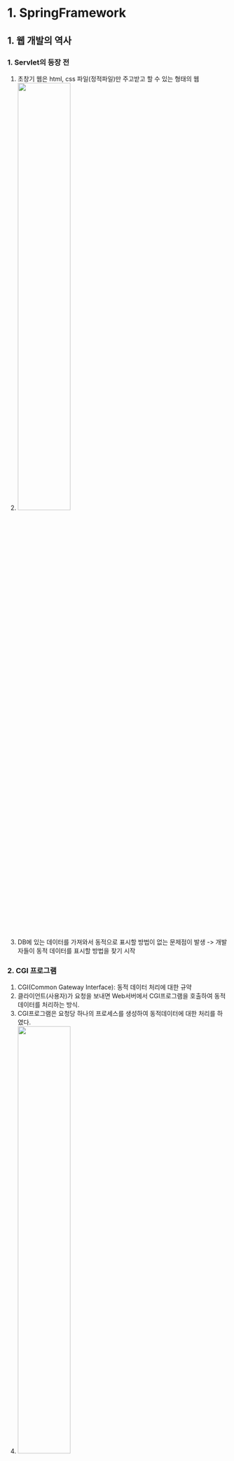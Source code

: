 # 1. SpringFramework
## 1. 웹 개발의 역사
### 1. Servlet의 등장 전
1. 초창기 웹은 html, css 파일(정적파일)만 주고받고 할 수 있는 형태의 웹
2. <img src="images/초창기 웹.jpg" width="50%" height="50%">
3. DB에 있는 데이터를 가져와서 동적으로 표시할 방법이 없는 문제점이 발생 -> 개발자들이 동적 데이터를 표시할 방법을 찾기 시작

### 2. CGI 프로그램
1. CGI(Common Gateway Interface): 동적 데이터 처리에 대한 규약
2. 클라이언트(사용자)가 요청을 보내면 Web서버에서 CGI프로그램을 호출하여 동적 데이터를 처리하는 방식.
3. CGI프로그램은 요청당 하나의 프로세스를 생성하여 동적데이터에 대한 처리를 하였다.
4. <img src="images/CGI프로그램.jpg" width="50%" height="50%">
5. 대형 사이트들이 등장하면서 다수의 사용자에 대한 처리에서 문제가 발생했다.
6. CGI 프로그램이 프로세스 기반이었기 때문에 한 사용자의 요청이 끝나기 전에는 다른 사용자의 요청에 대한 처리를 시작할 수 없었다.
7. <img src="images/CGI프로그램의 문제점.jpg" width="50%" height="50%">
8. 다수의 사용자가 요청을 보냈을 때 마지막에 요청을 보낸 사용자는 앞의 요청들이 모두 끝날때까지 대기해야하는 문제와 요청당 프로세스를 하나씩 생성하면서 메모리부족과 CPU점유율 증가로 인한 서버PC 중단현상이 빈번하게 발생했다.

### 3. Servlet
1. 위 CGI프로그램의 문제점들을 해결하기 위해 고안된 방식. 요청 당 하나의 프로세스를 생성하지 않고 스레드를 생성해서 멀티 스레드 방식의 병렬처리를 통한 다수의 요청을 처리하도록 구현.
2. Servlet은 자바 코드로 html 태그들을 생성할 수 있다.
3. <img src="images/Servlet.jpg" width="50%" height="50%">
4. <img src="images/Servlet의스레드.jpg" width="50%" height="50%">
5. 스레드 기반의 비동기 처리방식이기 때문에 먼저 들어온 요청이 먼저 끝날수도 있고 나중에 들어온 요청이 먼저 끝날 수도 있는 시스템.
6. Servlet의 문제점은 Java코드로 html을 구성하는 게 매우 복잡하고 어려웠다는 점이다.

### 4. JSP(Java Server Page) - Model 1 방식
1. Java 코드로 html을 구성하는 게 비효율적이기 때문에 JSP는 html 웹 문서를 구성하고 그 안에서 Java 코드를 사용할 수 있는 방식.
2. JSP 한 파일에 자바 + Html + Css + JavaScript 소스코드가 모두 존재.
3. JSP는 화면단 소스와 비즈니스 로직(자바에서 처리할 내용)들이 한 파일에 작성되었다.
4. <img src="images/모델1방식.jpg" width="50%" height="50%">
5. 모든 소스코드가 JPS에 몰려있다 보니 소스코드가 어지럽고 더러운 문제가 발생했고 소스코드를 분석하기도 쉽지 않았다.

### 5. Model 2 방식(JSP/Servlet 방식)
1. Model1 방식의 소스코드 분석의 문제가 발생하면서 화면단과 비즈니스 로직을 분리하는 Model2 방식으로 발전이 이뤄졌다.
2. 화면단 소스 코드는 JSP가 비즈니스 로직은 Servlet이 처리하는 형태의 방식
3. 현재 제일 많이 사용되는 MVC(Model View Controller)방식의 시초.
4. <img src="images/모델2방식.jpg" width="50%" height="50%">

### 6. MVC(Model View Controller) 패턴
1. 모델2 방식이 좀 더 구체화 되면서 발전된 형태의 디자인 패턴
2. 모델2 방식에서는 PageController(Servlet)가 하나만 존재하는 형태에서 MVC패턴에서는 기능별 Controller(일반 Servlet이 아닌 Http프로토콜(규약) HttpServlet(Spring에서 제공해주는)을 상속받아서)를 생성
3. Model(DB 접근 객체: DAO, Repository, 비즈니스 로직: Service, Service를 상속받은 ServiceImpl, 테이블 매핑 객체: VO, DTO, Entity), View(JSP, Html, ...), Controller(Controller(Serlvet을 상속받은))
4. <img src="images/MVC패턴.jpg" width="50%" height="50%">

## 2. WEB/WAS
### 1. WEB 서버
1. 클라이언트(사용자)의 요청을 가장 먼저 받아주는 서버
2. 요청을 WEB 서버에서 처리할 것인지 아니면 WAS로 전달할 것인지 판단하여 처리. 사용자 요청이 단순 정적파일 요청이라면 WEB 서버에서 바로 사용자에게 정적파일(Html, Css, jpg, png, js, ...)을 보내준다.
3. 컴파일이나 DB에 데이터를 가져오는 로직등 비즈니스 로직이 필요한 경우 사용자 요청을 WAS로 전달. WAS에서 처리된 결과가 WEB 서버로 오고 WEB 서버는 사용자에게 그 결과를 전달해주는 형태.
4. WEB 서버는 기본적으로 80포트를 사용하게 되어있는 데 설정파일에서 변경가능.
5. 많이 사용되는 WEB의 종류는 Apache, IIS, nginx, WebtoB, ... 등이 있다.
### 2. WAS(Web Application Server)
1. 실제로 웹 어플리케이션을 실행하는 서버.
2. 템플릿엔진(JSTL, Thyleaf, ...)이 필요한 경우나 비즈니스 로직인 Java 클래스의 메소드, SQL 쿼리 실행까지 모두 WAS가 담당
3. 사용자 요청이 WAS로 전달되면 Servlet 컨테이너에서 Servlet을 생성해서 요청을 처리.
4. WAS는 기본적으로 8080포트로 동작하며 설정파일에서 변경가능하다.
5. 많이 사용되는 WAS는 tomcat, Web Logic, Jetty, Jeus, ... 등이 있다.
6. <img src="images/WEB_WAS.jpg" width="50%" height="50%">

## 3. SpringFramework
### 1. SpringFramework란
1. Framework는 뼈대, 골결이라는 뜻을 가지고 있다.
2. SpringFramework는 웹 개발의 뼈대나 골격을 제공하는 역할
3. SpringFramework 등장 전에는 여러명 개발자들이 각자의 스타일대로 개발 진행 -> 특정 한 명의 개발자가 빠지게 됐을 때 유지보수하거나 소스코드의 수정에서 매우 어려움을 겪었다.
4. 각자 스타일대로 개발을 진행하다 보니까 소스코드 통합하는 부분에서도 시간이 많이 소요됐다.
5. <img src="images/Spring등장전.jpg" width="50%" height="50%">
6. SpringFramework은 이러한 문제점을 해결하기 위해서 획일화된 웹 개발 뼈대를 제공하는 역할
7. <img src="images/Spring장점.jpg" width="50%" height="50%">
### 2. SpringFramework의 장점
1. 빠른 구현 시간: 제공되는 같은 모양의 틀로 소스코드를 찍어낼 수 있기 때문에 구현시간이 매우 빠르다.
2. 유지보수의 용이성: 다른 파트를 개발한 개발자와 동일한 틀을 사용했기 때문에 개발 참여한 개발자는 누구든지 다른 개발자들의 소스코드를 쉽게 수정할 수 있다.
3. 개발자 능력의 획일화와 인건비 감소: 같은 틀로 개발하기 때문에 개발자들의 능력의 편차를 줄일 수 있고 신입개발자라도 개발에 참여하여 소스코드를 구현할 수 있다.
4. 라이브러리 관리: pom.xml을 통한 라이브러리 관리가 이뤄지기 때문에 라이브러리를 직접 다운받아 참조시킬 일이 없어지고 관리하기도 훨씬 수월하다.
### 3. SpringFramework의 특징
1. 의존성 관리
    - 의존성 주입(DI: Dependency Injection): 객체타입의 변수에 의존성 검색(DL)을 통해 찾은 객체를 넣어주는 작업. 
    - 의존성 검색(DL: Dependency Lookup): 자동으로 객체를 찾아주는 기능. 클래스들간의 의존성이 존재할 때 의존성에 알맞는 객체를 찾아주는 작업.
2. IOC 또는 IOC컨테이너(Inverse Of Controll: 제어의 역전): 기존 개발자들이 해오던 작업들을 SpringFramework에서 대신 해주는 것. 설정파일이나 어노테이션으로 지정된 클래스의 객체를 Spring에서 자동생성.
3. AOP(Aspect Oriented Programming: 관점 지향 프로그래밍): 로그찍기 같은 공통기능들은 설정파일로 처리. 로그찍기, 예외처리, 트랜잭션과 같은 모든 메소드에서 공통으로 실행되는 기능들은 공통(횡단)관심으로 묶어서 처리. 개발자들은 실제 비즈니스로직만 집중.
### 4. 의존성, 결합도, 응집도
1. 의존성(Dependency): 한 모듈이 다른 모듈의 결과에 영향을 줄 수 있는 관계. A클래스에 멤버변수로 B클래스를 만들어서 사용하면 B의 내용이 수정되면 A도 영향을 받기 때문에 A가 B에 의존되어 있다라고 한다. 의존관계의 객체를 변수에 할당받는 것을 의존성 주입이라고 한다.
2. 모듈(객체, 라이브러리)의 독립성을 측정할 때 사용하는 내용이 결합도, 응집도
3. 결합도: 의존성과 관련된 개념. 의존성이 많아지면 많아질수록 결합도가 높아진다.
4. 응집도: 기능과 관련된 개념. 하나의 모듈에 모듈과 관련된 기능을 얼마나 잘 모아놨는 지에 대한 척도. User클래스를 만들어서 회원가입, 로그인, 회원정보 수정 등 기능을 잘 모아놓으면 응집도가 높아지고 User1, User2, User3 클래스로 분리해서 User1에는 로그인을 User2 회원가입을 User3에는 회원정보 수정을 분리하게 되면 응집도가 낮아진다.
5. 모듈의 독립성이 높을수록 좋은 프로그램이라고 하게 되는데 독립성이 높은 프로그램은 결합도가 낮고 응집도가 높은 프로그램이다.
6. 응집도는 오롯이 개발자의 판단에 의해 기능을 잘 뭉쳐야 되지만 결합도는 Interface를 통한 다형성으로 해결하던지 아니면 의존성을 낮추는 방식으로 해결할 수 있다.
### 5. IOC 컨테이너
1. IOC(Inverse Of Control: 제어의 역전): 기존에 개발자이 직접 수행하던 객체 생성 및 의존성 주입 등을 스프링 컨테이너 담당하여 처리.
2. factory 디자인 패턴: 필요한 모듈(객체 등)을 미리 factory안에 생성해놓은 뒤 알맞은 모듈을 꺼내서 사용하는 형식의 디자인 패턴. 스프링에는 다양한 factory 디자인 패턴이 적용되어 있다.
3. bean 객체들은 모두 스프링 컨테이너라는 factory에 미리 생성되어 있다.
### 6. 스프링 XML 설정 파일
1. beans 루트 엘리먼트: 원격 저장소에 저장되어 있는 설정파일을 들을 참조하여 bean의 생명주기관리(언제 생성되고 언제 삭제되는지), bean외의 다른 엘리먼트들 사용가능하도록 설정파일 추가. 항상 스프링 XML 설정파일은 beans 루트 엘리먼트로 시작. 
2. import 엘리먼트: 스프링 설정 파일에서 외부의 다른 설정 파일을 참조할 사용. 모든 설정을 스프링 설정 파일에 작성하면 스프링 설정파일이 너무 길어지고 복잡해지는 문제가 있어서 외부 설정 파일로 분리하고 참조하여 사용하는 방식이 주로 사용되고 있다. 주로 database connection, transaction 등과 같은 설정들은 외부 파일로 관리하고 스프링 설정 파일에서는 참조하여 사용한다.
```
<!--database connection-->
<import resource="context-database.xml">
<!--transaction-->
<import resource="context-transaction.xml">
```
3. bean 엘리먼트: 스프링 컨테이너가 자동으로 객체를 생성하고 생명주기를 관리해야할 클래스들을 등록할 때 사용하는 엘리먼트. 주로 라이브러리들의 클래스를 등록한다. 개발자가 직접 작성한 클래스들은 어노테이션으로도 객체를 생성할 수 있지만 라이브러리로 참조한 클래스들에는 어노테이션을 추가할 수가 없기 때문에 필요한 라이브러리 클래스들은 bean 엘리먼트로 등록한다.
4. bean 엘리먼트의 속성
    - init-method: bean 엘리먼트로 등록된 클래스가 스프링 컨테이너에 의해서 자동으로 객체가 생성될 때 호출될 메소드를 지정할 수 있는 속성. bean 엘리먼트로 등록된 클래스 중 초기화가 필요한 클래스들은 init-method로 초기화를 진행한다.
    - destroy-method: 스프링 컨테이너에 의해서 객체가 삭제되기 전에 수행할 내용을 메소드로 작성 후 매핑.
    - lazy-init: 객체의 생성 시점을 지정. true나 false로 지정. 기본 값을 false로 지정되어 스프링 컨테이너가 구동되면서 바로 객체 생성. true 지정 시 사용자가 그 객체를 요청했을 때 객체를 생성
    - scope: 객체 생성 방식 지정. 기본적으로 singlton 형태(객체를 하나만 생성하여 공유)로 객체를 생성하여 하나의 객체를 공유하는 방식. singleton, prototype으로 속성 값을 지정할 수 있고 singleton이 기본 값, prototype으로 지정 시 요청 때마다 객체를 생성
### 7. 의존성 주입
1. IOC의 세 가지 방식
    - DL(Dependency Lookup: 의존성 검색)과 DI(Dependency Injection: 의존성 주입), 자동 객체 생성은 스프링에서 제공하는 IOC의 세 가지 방식.
    - DL은 사용할 변수에 알맞은 객체를 검색하는 기능
    - DI는 해당 변수에 검색된 알맞은 객체를 대입하는 기능
    - 자동 객체 생성은 컨테이너가 설정파일에 등록되거나 어노테이션이 달린 클래스의 객체를 생성하는 기능
    - 항상 DL과 DI가 함께 일어나지는 않는다. DI는 좀 더 다양한 방식을 가지고 있다.
2. DI의 세 가지 방식
    - 생성자 함수를 이용한 의존성 주입
        - bean 엘리먼트 사이에 constructor-arg 엘리먼트로 생성자에 전달할 파라미터를 지정할 수 있다. value속성으로 일반 리터럴을 넣을 수도 있고 아니면 ref 속성으로 bean 객체를 참조하여 넣을 수도 있다.
        ```
        <bean id="hCar" class=".....HyundaiCar">
            <constructor-arg ref="carAudio">
            <constructor-arg value="red">
        </bean>
        <bean id="carAudio" class=".....CarAudio">
        </bean>
        ```